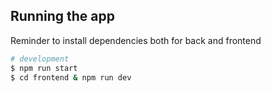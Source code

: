 ## Running the app
Reminder to install dependencies both for back and frontend
```bash
# development
$ npm run start
$ cd frontend & npm run dev
```